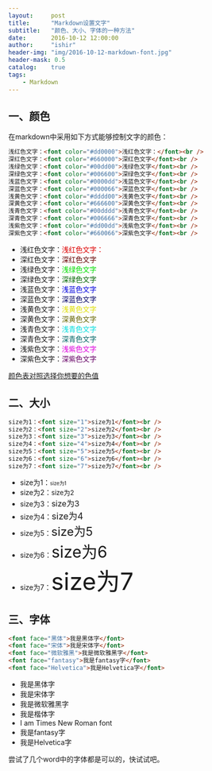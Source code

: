 ```yaml
---
layout:     post
title:      "Markdown设置文字"
subtitle:   "颜色、大小、字体的一种方法"
date:       2016-10-12 12:00:00
author:     "ishir"
header-img: "img/2016-10-12-markdown-font.jpg"
header-mask: 0.5
catalog:    true
tags:
    - Markdown
---
```



## 一、颜色

在markdown中采用如下方式能够控制文字的颜色：

```html
浅红色文字：<font color="#dd0000">浅红色文字：</font><br /> 
深红色文字：<font color="#660000">深红色文字</font><br /> 
浅绿色文字：<font color="#00dd00">浅绿色文字</font><br /> 
深绿色文字：<font color="#006600">深绿色文字</font><br /> 
浅蓝色文字：<font color="#0000dd">浅蓝色文字</font><br /> 
深蓝色文字：<font color="#000066">深蓝色文字</font><br /> 
浅黄色文字：<font color="#dddd00">浅黄色文字</font><br /> 
深黄色文字：<font color="#666600">深黄色文字</font><br /> 
浅青色文字：<font color="#00dddd">浅青色文字</font><br /> 
深青色文字：<font color="#006666">深青色文字</font><br /> 
浅紫色文字：<font color="#dd00dd">浅紫色文字</font><br /> 
深紫色文字：<font color="#660066">深紫色文字</font><br />
```
- 浅红色文字：<font color="#dd0000">浅红色文字：</font><br /> 
- 深红色文字：<font color="#660000">深红色文字</font><br /> 
- 浅绿色文字：<font color="#00dd00">浅绿色文字</font><br /> 
- 深绿色文字：<font color="#006600">深绿色文字</font><br /> 
- 浅蓝色文字：<font color="#0000dd">浅蓝色文字</font><br /> 
- 深蓝色文字：<font color="#000066">深蓝色文字</font><br /> 
- 浅黄色文字：<font color="#dddd00">浅黄色文字</font><br /> 
- 深黄色文字：<font color="#666600">深黄色文字</font><br /> 
- 浅青色文字：<font color="#00dddd">浅青色文字</font><br /> 
- 深青色文字：<font color="#006666">深青色文字</font><br /> 
- 浅紫色文字：<font color="#dd00dd">浅紫色文字</font><br /> 
- 深紫色文字：<font color="#660066">深紫色文字</font><br />  

[颜色表对照选择你想要的色值](http://www.114la.com/other/rgb.htm)


## 二、大小

```html
size为1：<font size="1">size为1</font><br /> 
size为2：<font size="2">size为2</font><br /> 
size为3：<font size="3">size为3</font><br /> 
size为4：<font size="4">size为4</font><br /> 
size为5：<font size="5">size为5</font><br /> 
size为6：<font size="6">size为6</font><br /> 
size为7：<font size="7">size为7</font><br /> 
```


- size为1：<font size="1">size为1</font><br /> 
- size为2：<font size="2">size为2</font><br /> 
- size为3：<font size="3">size为3</font><br /> 
- size为4：<font size="4">size为4</font><br /> 
- size为5：<font size="5">size为5</font><br /> 
- size为6：<font size="6">size为6</font><br /> 
- size为7：<font size="7">size为7</font><br /> 

## 三、字体
```html
<font face="黑体">我是黑体字</font>
<font face="宋体">我是宋体字</font>
<font face="微软雅黑">我是微软雅黑字</font>
<font face="fantasy">我是fantasy字</font>
<font face="Helvetica">我是Helvetica字</font>
``` 


- 我是黑体字 
- 我是宋体字 
- 我是微软雅黑字 
- 我是楷体字 
- I am Times New Roman font 
- 我是fantasy字 
- 我是Helvetica字

尝试了几个word中的字体都是可以的，快试试吧。